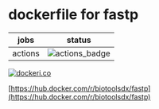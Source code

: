 # dockerfile for fastp

|jobs|status|
|:--:|:----:|
|actions|![actions_badge](https://github.com/biotoolsdx/docker-fastp/workflows/Docker/badge.svg)|

[![dockeri.co](https://dockeri.co/image/biotoolsdx/fastp)](https://hub.docker.com/r/biotoolsdx/fastp)

[https://hub.docker.com/r/biotoolsdx/fastp](https://hub.docker.com/r/biotoolsdx/fastp)